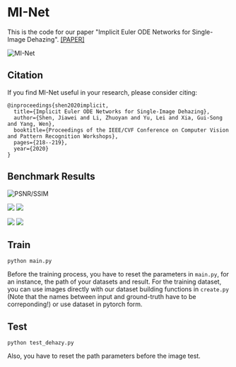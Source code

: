 # MI-Net

This is the code for our paper "Implicit Euler ODE Networks for Single-Image Dehazing".
[[PAPER]](https://openaccess.thecvf.com/content_CVPRW_2020/papers/w14/Shen_Implicit_Euler_ODE_Networks_for_Single-Image_Dehazing_CVPRW_2020_paper.pdf)

![MI-Net](https://github.com/Jiawei-Shen/MI-Net/blob/master/fig/MI-Net.png)

## Citation

If you find MI-Net useful in your research, please consider citing:

```
@inproceedings{shen2020implicit,
  title={Implicit Euler ODE Networks for Single-Image Dehazing},
  author={Shen, Jiawei and Li, Zhuoyan and Yu, Lei and Xia, Gui-Song and Yang, Wen},
  booktitle={Proceedings of the IEEE/CVF Conference on Computer Vision and Pattern Recognition Workshops},
  pages={218--219},
  year={2020}
}
```

## Benchmark Results
![PSNR/SSIM](https://github.com/Jiawei-Shen/MI-Net/blob/master/fig/PSNR_SSIMs.png)

![](https://github.com/Jiawei-Shen/MI-Net/blob/master/fig/OURS.jpg) ![](https://github.com/Jiawei-Shen/MI-Net/blob/master/fig/OUT.jpg)

![](https://github.com/Jiawei-Shen/MI-Net/blob/master/fig/OURSFLOWER.jpg) ![](https://github.com/Jiawei-Shen/MI-Net/blob/master/fig/HAZYFLOWER.jpg)

## Train

```
python main.py
```
Before the training process, you have to reset the parameters in ```main.py```, for an instance, the path of your datasets and result.
For the training dataset, you can use images directly with our dataset building functions in ```create.py``` (Note that the names between input and ground-truth have to be correponding!) or use dataset in pytorch form.

## Test

```
python test_dehazy.py
```
Also, you have to reset the path parameters before the image test.


